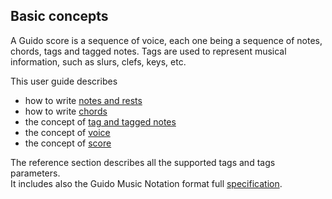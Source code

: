 ## Basic concepts

A Guido score is a sequence of voice, each one being a sequence of notes, chords, tags and tagged notes.
Tags are used to represent musical information, such as slurs, clefs, keys, etc.

This user guide describes

- how to write [notes and rests](notes.md)
- how to write [chords](chords.md)
- the concept of [tag and tagged notes](tags.md)
- the concept of [voice](voices.md)
- the concept of [score](scores.md)

The reference section describes all the supported tags and tags parameters.   
It includes also the Guido Music Notation format full [specification](../../refs/gmnf). 
